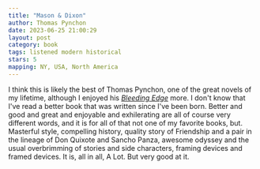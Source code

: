 ```yaml
---
title: "Mason & Dixon"
author: Thomas Pynchon
date: 2023-06-25 21:00:29
layout: post
category: book
tags: listened modern historical
stars: 5
mapping: NY, USA, North America
---
```


I think this is likely the best of Thomas Pynchon, one of the great novels of my lifetime, although I enjoyed his [_Bleeding Edge_](/blog/Bleeding-Edge/) more. I don't know that I've read a better book that was written since I've been born. Better and good and great and enjoyable and exhilerating are all of course very different words, and it is for all of that not one of my favorite books, but. Masterful style, compelling history, quality story of Friendship and a pair in the lineage of Don Quixote and Sancho Panza, awesome odyssey and the usual overbrimming of stories and side characters, framing devices and framed devices. It is, all in all, A Lot. But very good at it.
